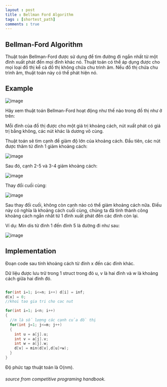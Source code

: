 ```yaml
---
layout : post
title : Bellman Ford Algorithm
tags : [shortest_path]
comments : true
---
```


## Bellman-Ford Algorithm
Thuật toán Bellman-Ford được sử dụng để tìm đường đi ngắn nhất từ một đỉnh xuất phát đến mọi đỉnh khác nó. Thuật toán có thể áp dụng được cho mọi loại
đồ thị kể cả đồ thị không chứa chu trình âm. Nếu đồ thị chứa chu trình âm, thuật toán này có thể phát hiện nó.

## Example
![image](https://user-images.githubusercontent.com/69662229/109938591-0ddcc980-7c85-11eb-82ea-3a09e78cec23.png)

Hãy xem thuật toán Bellman-Ford hoạt động như thế nào trong đồ thị như ở trên:

Mỗi đỉnh của đồ thị được cho một giá trị khoảng cách, nút xuất phát có giá trị bằng không, các nút khác là dương vô cùng.

Thuật toán sẽ tìm cạnh để giảm độ lớn của khoảng cách. Đầu tiên, các nút được thăm từ đỉnh 1 giảm khoảng cách:

![image](https://user-images.githubusercontent.com/69662229/109939070-8b083e80-7c85-11eb-8d69-36fbce0e01ca.png)

Sau đó, cạnh 2-5 và 3-4 giảm khoảng cách:

![image](https://user-images.githubusercontent.com/69662229/109939186-a8d5a380-7c85-11eb-887a-bf980f42700d.png)

Thay đổi cuối cùng:

![image](https://user-images.githubusercontent.com/69662229/109939338-d0c50700-7c85-11eb-8076-5632d9c3b593.png)

Sau thay đổi cuối, không còn cạnh nào có thể giảm khoảng cách nữa. Điều này có nghĩa là khoảng cách cuối cùng, chúng ta đã tính thành công khoảng cách ngắn
nhất từ 1 đỉnh xuất phát đến các đỉnh còn lại.

Ví dụ: Min dis từ đỉnh 1 đến đỉnh 5 là đường đi như sau:

![image](https://user-images.githubusercontent.com/69662229/109939673-24cfeb80-7c86-11eb-9cf3-3c9dc92dcf65.png)

## Implementation

Đoạn code sau tính khoảng cách từ đỉnh x đến các đỉnh khác.

Dữ liệu được lưu trữ trong 1 struct trong đó u, v là hai đỉnh và w là khoảng cách giữa hai đỉnh đó.

``` C++

for(int i=1; i<=n; i++) d[i] = inf;
d[x] = 0;
//khoi tao gia tri cho cac nut

for(int i=1; i<n; i++)
{
  //m là số lượng các cạnh của đồ thị
  for(int j=1; j<=m; j++)
  {
    int u = a[j].u;
    int v = a[j].v;
    int w = a[j].w;
    d[v] = min(d[v],d[u]+w);
  }
}

```

Độ phức tạp thuật toán là O(nm).

###### source from competitive programing handbook.
